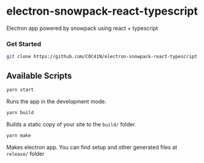 # electron-snowpack-react-typescript

Electron app powered by snowpack using react + typescript

### Get Started

```sh
git clone https://github.com/C0C41N/electron-snowpack-react-typescript
```

## Available Scripts

```sh
yarn start
```

Runs the app in the development mode.

```sh
yarn build
```

Builds a static copy of your site to the `build/` folder.

```sh
yarn make
```

Makes electron app.
You can find setup and other generated files at `release/` folder
